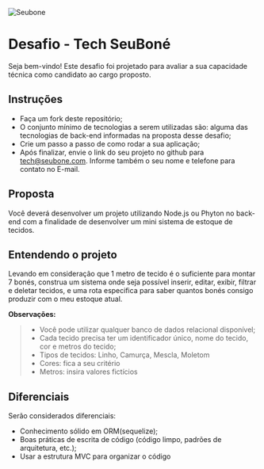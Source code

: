 ![Seubone](https://cdn.shopify.com/s/files/1/0639/6218/5944/files/LOGO_SEUBONE.png)

# Desafio - Tech SeuBoné
Seja bem-vindo! Este desafio foi projetado para avaliar a sua capacidade técnica como candidato ao cargo proposto.

## Instruções
- Faça um fork deste repositório;
- O conjunto mínimo de tecnologias a serem utilizadas são: alguma das tecnologias de back-end informadas na proposta desse desafio;
- Crie um passo a passo de como rodar a sua aplicação;
- Após finalizar, envie o link do seu projeto no github para tech@seubone.com. Informe também o seu nome e telefone para contato no E-mail.

## Proposta
Você deverá desenvolver um projeto utilizando Node.js ou Phyton no back-end com a finalidade de desenvolver um mini sistema de estoque de tecidos.

## Entendendo o projeto
Levando em consideração que 1 metro de tecido é o suficiente para montar 7 bonés, construa um sistema onde seja possível inserir, editar, exibir, filtrar e deletar tecidos, e uma rota especifica para saber quantos bonés consigo produzir com o meu estoque atual. 

**Observações:**
> - Você pode utilizar qualquer banco de dados relacional disponível;
> - Cada tecido precisa ter um identificador único, nome do tecido, cor e metros do tecido;
> - Tipos de tecidos: Linho, Camurça, Mescla, Moletom
> - Cores: fica a seu critério
> - Metros: insira valores fictícios

## Diferenciais
Serão considerados diferenciais:

- Conhecimento sólido em ORM(sequelize);
- Boas práticas de escrita de código (código limpo, padrões de arquitetura, etc.);
- Usar a estrutura MVC para organizar o código
